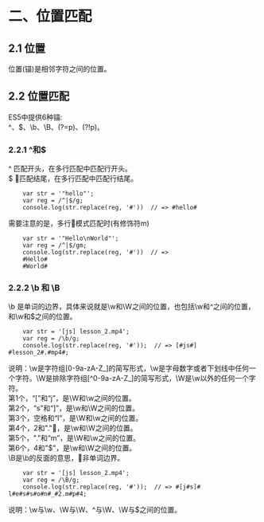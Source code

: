 # 二、位置匹配
## 2.1 位置
位置(锚)是相邻字符之间的位置。
## 2.2 位置匹配
ES5中提供6种锚:    
^、$、\b、\B、(?=p)、(?!p)。
### 2.2.1 ^和$
^ 匹配开头，在多行匹配中匹配行开头。    
$ 匹配结尾，在多行匹配中匹配行结尾。    
```
    var str = '"hello"';
    var reg = /^|$/g;
    console.log(str.replace(reg, '#'))  // => #hello#
```
需要注意的是，多行模式匹配时(有修饰符m)
```
    var str = '"Hello\nWorld"';
    var reg = /^|$/gm;
    console.log(str.replace(reg, '#'))  // => 
    #Hello#
    #World#
```
### 2.2.2 \b 和 \B
\b 是单词的边界，具体来说就是\w和\W之间的位置，也包括\w和^之间的位置，和\w和$之间的位置。
```
    var str = '[js] lesson_2.mp4';
    var reg = /\b/g;
    console.log(str.replace(reg, '#'));  // => [#js#] #lesson_2#.#mp4#;
```
说明：\w是字符组[0-9a-zA-Z_]的简写形式，\w是字母数字或者下划线中任何一个字符。\W是排除字符组[^0-9a-zA-Z_]的简写形式，\W是\w以外的任何一个字符。    
第1个，“[”和“j”，是\W和\w之间的位置。    
第2个，“s”和“]”，是\w和\W之间的位置。    
第3个，空格和“l”，是\W和\w之间的位置。    
第4个，2和"."，是\w和\W之间的位置。    
第5个，"."和“m”，是\W和\w之间的位置。    
第6个，4和"$"，是\w和\W之间的位置。    
\B是\b的反面的意思，非单词边界。
```
    var str = '[js] lesson_2.mp4';
    var reg = /\B/g;
    console.log(str.replace(reg, '#'));  // => #[j#s]# l#e#s#s#o#n#_#2.m#p#4;
```
说明：\w与\w、\W与\W、^与\W、\W与$之间的位置。